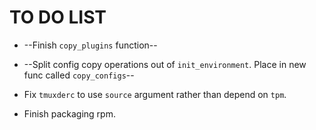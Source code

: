 TO DO LIST
==========

* --Finish `copy_plugins` function--

* --Split config copy operations out of `init_environment`. Place in new func called `copy_configs`--

* Fix `tmuxderc` to use `source` argument rather than depend on `tpm`.

* Finish packaging rpm.
